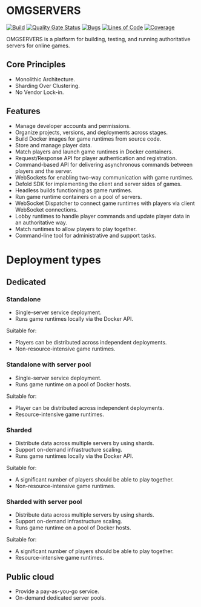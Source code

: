 # OMGSERVERS

[![Build](https://github.com/OMGSERVERS/omgservers/actions/workflows/build.yml/badge.svg)](https://github.com/OMGSERVERS/omgservers/actions/workflows/build.yml)
[![Quality Gate Status](https://sonarcloud.io/api/project_badges/measure?project=OMGSERVERS_omgservers&metric=alert_status)](https://sonarcloud.io/summary/new_code?id=OMGSERVERS_omgservers)
[![Bugs](https://sonarcloud.io/api/project_badges/measure?project=OMGSERVERS_omgservers&metric=bugs)](https://sonarcloud.io/summary/new_code?id=OMGSERVERS_omgservers)
[![Lines of Code](https://sonarcloud.io/api/project_badges/measure?project=OMGSERVERS_omgservers&metric=ncloc)](https://sonarcloud.io/summary/new_code?id=OMGSERVERS_omgservers)
[![Coverage](https://sonarcloud.io/api/project_badges/measure?project=OMGSERVERS_omgservers&metric=coverage)](https://sonarcloud.io/summary/overall?id=OMGSERVERS_omgservers)

OMGSERVERS is a platform for building, testing, and running authoritative servers for online games.

## Core Principles

- Monolithic Architecture.
- Sharding Over Clustering.
- No Vendor Lock-in.

## Features
- Manage developer accounts and permissions.
- Organize projects, versions, and deployments across stages.
- Build Docker images for game runtimes from source code.
- Store and manage player data.
- Match players and launch game runtimes in Docker containers.
- Request/Response API for player authentication and registration.
- Command-based API for delivering asynchronous commands between players and the server.
- WebSockets for enabling two-way communication with game runtimes.
- Defold SDK for implementing the client and server sides of games.
- Headless builds functioning as game runtimes.
- Run game runtime containers on a pool of servers.
- WebSocket Dispatcher to connect game runtimes with players via client WebSocket connections.
- Lobby runtimes to handle player commands and update player data in an authoritative way.
- Match runtimes to allow players to play together.
- Command-line tool for administrative and support tasks.

# Deployment types

## Dedicated

### Standalone
- Single-server service deployment.
- Runs game runtimes locally via the Docker API.

Suitable for:
- Players can be distributed across independent deployments.
- Non-resource-intensive game runtimes.

### Standalone with server pool
- Single-server service deployment.
- Runs game runtime on a pool of Docker hosts.

Suitable for:
- Player can be distributed across independent deployments.
- Resource-intensive game runtimes.

### Sharded
- Distribute data across multiple servers by using shards.
- Support on-demand infrastructure scaling.
- Runs game runtimes locally via the Docker API.

Suitable for:
- A significant number of players should be able to play together.
- Non-resource-intensive game runtimes.

### Sharded with server pool
- Distribute data across multiple servers by using shards.
- Support on-demand infrastructure scaling.
- Runs game runtime on a pool of Docker hosts.

Suitable for:
- A significant number of players should be able to play together.
- Resource-intensive game runtimes.

## Public cloud
- Provide a pay-as-you-go service.
- On-demand dedicated server pools.